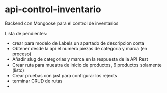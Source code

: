 # api-control-inventario
Backend con Mongoose para el control de inventarios


Lista de pendientes:

* crear para modelo de Labels un apartado de descripcion corta
* Obtener desde la api el numero piezas de categoria y marca (en proceso)
* Añadir slug de categorias y marca en la respuesta de la API Rest
* Crear ruta para muestra de inicio de productos, 6 productos solamente (listo)
* Crear pruebas con jast para configurar los rejects
* terminar CRUD de rutas
* 